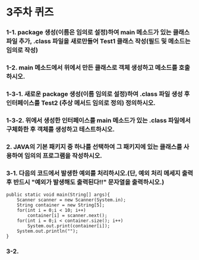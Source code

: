 # 3주차 퀴즈

### 1-1. package 생성(이름은 임의로 설정)하여 main 메소드가 있는 클래스 파일 추가, .class 파일을 새로만들어 Test1 클래스 작성(필드 및 메소드는 임의로 작성)
### 1-2. main 메소드에서 위에서 만든 클래스로 객체 생성하고 메소드를 호출하시오.
### 1-3-1. 새로운 package 생성(이름 임의로 설정)하여 .class 파일 생성 후 인터페이스를 Test2 (추상 메서드 임의로 정의) 정의하시오.
### 1-3-2. 위에서 생성한 인터페이스를 main 메소드가 있는 .class 파일에서 구체화한 후 객체를 생성하고 테스트하시오.
### 2. JAVA의 기본 패키지 중 하나를 선택하여 그 패키지에 있는 클래스를 사용하여 임의의 프로그램을 작성하시오.
### 3-1. 다음의 코드에서 발생한 예외를 처리하시오.(단, 예외 처리 메세지 출력 후 반드시 "예외가 발생해도 출력된다!!" 문자열을 출력하시오.)
<pre><code>public static void main(String[] args){
    Scanner scanner = new Scanner(System.in);
    String container = new String[5];
    for(int i = 0;i < 10; i++)
        container[i] = scanner.next();
    for(int i = 0;i < container.size(); i++)
        System.out.print(container[i]);
    System.out.println("");
}</code></pre>
### 3-2.

